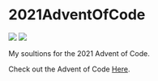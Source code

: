 # 2021AdventOfCode
![](https://img.shields.io/badge/day%20📅-6-blue) ![](https://img.shields.io/badge/stars%20⭐-9-yellow)

My soultions for the 2021 Advent of Code.

Check out the Advent of Code <a href="https://Adventofcode.com">Here</a>.


